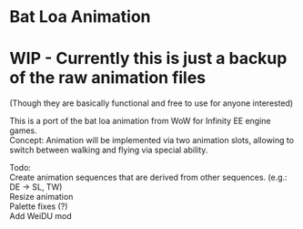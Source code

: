 # Bat Loa Animation  
# WIP - Currently this is just a backup of the raw animation files  
(Though they are basically functional and free to use for anyone interested)

This is a port of the bat loa animation from WoW for Infinity EE engine games.  
Concept: Animation will be implemented via two animation slots, allowing to switch between walking and flying via special ability.
  
Todo:   
      Create animation sequences that are derived from other sequences. (e.g.: DE -> SL, TW)  
      Resize animation   
      Palette fixes (?)    
      Add WeiDU mod  



